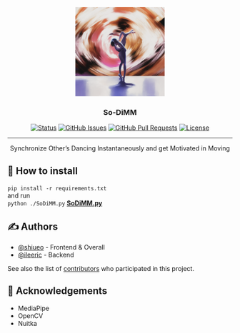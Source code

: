 <p align="center">
  <a href="" rel="noopener">
 <img width=200px height=200px src="https://github.com/shiueo-storage/So-DiMM/blob/main/assets/sodimm_icon.png?raw=true" alt="Project logo"></a>
</p>

<h3 align="center">So-DiMM</h3>

<div align="center">

  [![Status](https://img.shields.io/badge/status-active-success.svg)]() 
  [![GitHub Issues](https://img.shields.io/github/issues/shiueo-storage/So-DiMM.svg)](https://github.com/kylelobo/The-Documentation-Compendium/issues)
  [![GitHub Pull Requests](https://img.shields.io/github/issues-pr/shiueo-storage/So-DiMM.svg)](https://github.com/kylelobo/The-Documentation-Compendium/pulls)
  [![License](https://img.shields.io/badge/license-MIT-blue.svg)](/LICENSE)

</div>

---

<p align="center"> Synchronize Other’s Dancing Instantaneously and get Motivated in Moving
    <br> 
</p>

## 🧐 How to install

`pip install -r requirements.txt`  
and run  
`python ./SoDiMM.py`
[**SoDiMM.py**](https://github.com/shiueo-storage/So-DiMM/blob/main/SoDiMM.py)

## ✍️ Authors <a name = "authors"></a>
- [@shiueo](https://github.com/shiueo) - Frontend & Overall
- [@ileeric](https://github.com/ileeric) - Backend

See also the list of [contributors](https://github.com/shiueo-storage/So-DiMM/contributors) who participated in this project.

## 🎉 Acknowledgements <a name = "acknowledgement"></a>
- MediaPipe
- OpenCV
- Nuitka

